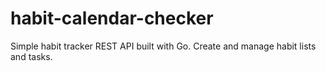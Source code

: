 # habit-calendar-checker
Simple habit tracker REST API built with Go. Create and manage habit lists and tasks.
